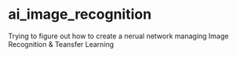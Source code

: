 # ai_image_recognition
Trying to figure out how to create a nerual network managing Image Recognition &amp; Teansfer Learning
